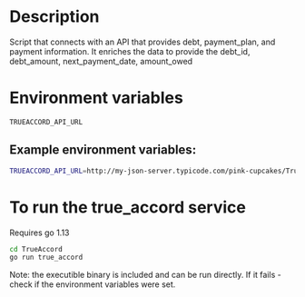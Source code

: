 # Description
Script that connects with an API that provides debt, payment_plan, and payment information. It enriches the data to provide the debt_id, debt_amount, next_payment_date, amount_owed

# Environment variables
```TRUEACCORD_API_URL```

## Example environment variables:
```bash
TRUEACCORD_API_URL=http://my-json-server.typicode.com/pink-cupcakes/TrueAccord
```

# To run the true_accord service
Requires go 1.13
```bash
cd TrueAccord
go run true_accord
```
Note: the executible binary is included and can be run directly. If it fails - check if the environment variables were set.
